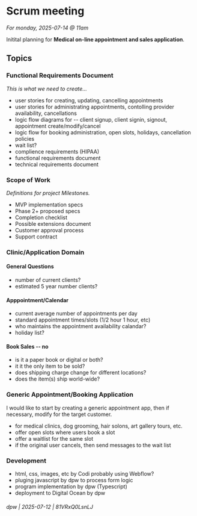 # Scrum meeting

_For monday, 2025-07-14 @ 11am_

Initital planning for **Medical on-line appointment and sales application**.

## Topics

### Functional Requirements Document

_This is what we need to create..._

* user stories for creating, updating, cancelling appointments
* user stories for administrating appointments, contolling provider availability, cancellations
* logic flow diagrams for -- client signup, client signin, signout, appointment create/modify/cancel
* logic flow for booking administration, open slots, holidays, cancellation policies
* wait list?
* complience requirements (HIPAA)
* functional requirements document
* technical requirements document

### Scope of Work

_Definitions for project Milestones._

* MVP implementation specs
* Phase 2+ proposed specs
* Completion checklist
* Possible extensions document
* Customer approval process
* Support contract

### Clinic/Application Domain

#### General Questions

* number of current clients?
* estimated 5 year number clients?

#### Apppointment/Calendar

* current average number of appointments per day
* standard appointment times/slots (1/2 hour 1 hour, etc)
* who maintains the appointment availability calandar?
* holiday list?

#### Book Sales -- no

* is it a paper book or digital or both?
* it it the only item to be sold?
* does shipping charge change for different locations?
* does the item(s) ship world-wide?

### Generic Appointment/Booking Application

I would like to start by creating a generic appointment app, then if necessary, modify for the target customer.

* for medical clinics, dog grooming, hair solons, art gallery tours, etc.
* offer open slots where users book a slot
* offer a waitlist for the same slot
* if the original user cancels, then send messages to the wait list

### Development

* html, css, images, etc by Codi probably using Webflow?
* pluging javascript by dpw to process form logic
* program implementation by dpw (Typescript)
* deployment to Digital Ocean by dpw

###### dpw | 2025-07-12 | 81VRxQ0LsnLJ
